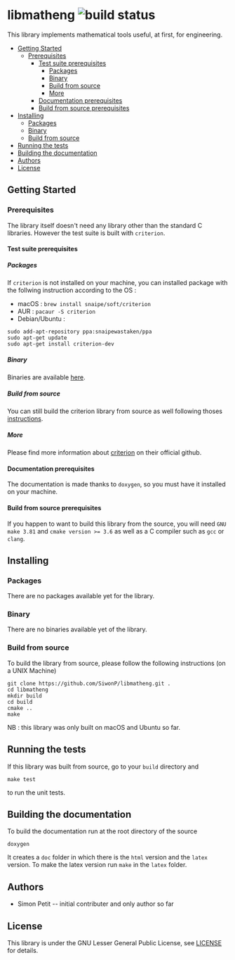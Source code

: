 # libmatheng ![build status](https://api.travis-ci.org/SiwonP/libmatheng.svg?branch=master)

This library implements mathematical tools useful, at first, for engineering. 

- [Getting Started](#getting-started)
    * [Prerequisites](#prerequisites)
        + [Test suite prerequisites](#test-suite-prerequisites)
            - [Packages](#packages)
            - [Binary](#binary)
            - [Build from source](#build-from-source)
            - [More](#more)
        + [Documentation prerequisites](#documentation-prerequisites)
        + [Build from source prerequisites](#build-from-source-prerequisites)
- [Installing](#installing)
    * [Packages](#packages-1)
    * [Binary](#binary-1)
    * [Build from source](#build-from-source-1)
- [Running the tests](#running-the-tests)
- [Building the documentation](#building-the-documentation)
- [Authors](#authors)
- [License](#license)

## Getting Started

### Prerequisites

The library itself doesn't need any library other than the standard C libraries.
However the test suite is built with `criterion`.

#### Test suite prerequisites

##### Packages

If `criterion` is not installed on your machine, you can installed package with
the follwing instruction according to the OS : 
- macOS : `brew install snaipe/soft/criterion`
- AUR : `pacaur -S criterion`
- Debian/Ubuntu : 
```
sudo add-apt-repository ppa:snaipewastaken/ppa
sudo apt-get update
sudo apt-get install criterion-dev
```

##### Binary

Binaries are available [here](https://github.com/Snaipe/Criterion/releases).

##### Build from source

You can still build the criterion library from source as well following thoses
[instructions](http://criterion.readthedocs.io/en/latest/setup.html#installation).

##### More

Please find more information about
[criterion](https://github.com/Snaipe/Criterion) on their official github.

#### Documentation prerequisites

The documentation is made thanks to `doxygen`, so you must have it installed on
your machine.


#### Build from source prerequisites

If you happen to want to build this library from the source, you will need `GNU
make 3.81` and `cmake version >= 3.6` as well as a C compiler such as `gcc` or
`clang`.

## Installing

### Packages

There are no packages available yet for the library.

### Binary

There are no binaries available yet of the library.

### Build from source

To build the library from source, please follow the following instructions (on a
UNIX Machine) 

```
git clone https://github.com/SiwonP/libmatheng.git . 
cd libmatheng
mkdir build
cd build
cmake ..
make
```

NB : this library was only built on macOS and Ubuntu so far.

## Running the tests

If this library was built from source, go to your `build` directory and 
```
make test
```

to run the unit tests.

## Building the documentation

To build the documentation run at the root directory of the source

```
doxygen
```

It creates a `doc` folder in which there is the `html` version and the `latex`
version. To make the latex version run `make` in the `latex` folder.

## Authors

- Simon Petit -- initial contributer and only author so far

## License 

This library is under the GNU Lesser General Public License, see
[LICENSE](https://github.com/SiwonP/libmatheng/blob/master/LICENSE) for details.
